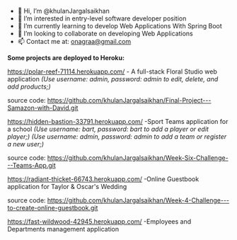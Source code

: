 - 👋 Hi, I’m @khulanJargalsaikhan
- 👀 I’m interested in entry-level software developer position
- 🌱 I’m currently learning to develop Web Applications With Spring Boot
- 💞️ I’m looking to collaborate on developing Web Applications
- 📫 Contact me at: onagraa@gmail.com

<!---
khulanJargalsaikhan/khulanJargalsaikhan is a ✨ special ✨ repository because its `README.md` (this file) appears on your GitHub profile.
You can click the Preview link to take a look at your changes.
--->


**Some projects are deployed to Heroku:**

https://polar-reef-71114.herokuapp.com/   - A full-stack Floral Studio web application
*(Use username: admin, password: admin to edit, delete, and add products;)*

source code: https://github.com/khulanJargalsaikhan/Final-Project---Samazon-with-David.git


https://hidden-bastion-33791.herokuapp.com/   -Sport Teams application for a school
*(Use username: bart, password: bart to add a player or edit player;)* 
*(Use username: admin, password: admin to add a team or register a new user;)*

source code: https://github.com/khulanJargalsaikhan/Week-Six-Challenge---Teams-App.git


https://radiant-thicket-66743.herokuapp.com/   -Online Guestbook application for Taylor & Oscar's Wedding

source code: https://github.com/khulanJargalsaikhan/Week-4-Challenge---to-create-online-guestbook.git


https://fast-wildwood-42945.herokuapp.com/  -Employees and Departments management application
